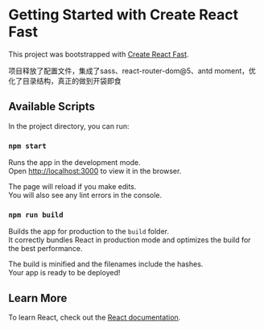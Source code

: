 # Getting Started with Create React Fast

This project was bootstrapped with [Create React Fast](https://github.com/pcjser/create-react-fast). 

项目释放了配置文件，集成了sass、react-router-dom@5、antd moment，优化了目录结构，真正的做到开袋即食

## Available Scripts

In the project directory, you can run:

### `npm start`

Runs the app in the development mode.\
Open [http://localhost:3000](http://localhost:3000) to view it in the browser.

The page will reload if you make edits.\
You will also see any lint errors in the console.

### `npm run build`

Builds the app for production to the `build` folder.\
It correctly bundles React in production mode and optimizes the build for the best performance.

The build is minified and the filenames include the hashes.\
Your app is ready to be deployed!

## Learn More

To learn React, check out the [React documentation](https://reactjs.org/).